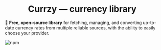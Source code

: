 <div align="center">
  <h1>Currzy — currency library</h1>
</div>

💱 **Free, open-source library** for fetching, managing, and converting up-to-date currency rates from multiple reliable sources, with the ability to easily choose your provider.  

![npm](https://img.shields.io/npm/dt/currzy?color=blue&label=npm%20downloads)

